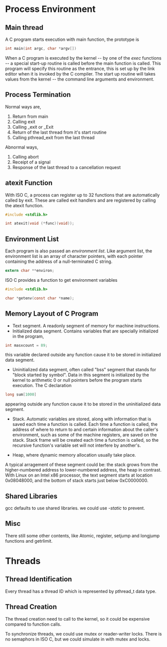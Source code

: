 # Process Environment
## Main thread

A C program starts execution with main function, the prototype is
```C
int main(int argc, char *argv[])
```

When a C program is executed by the kernel -- by one of the *exec* functions --
a special start-up routine is called before the main function is called. This program
will specify this routine as the entrance, this is set up by the link editor when it
is invoked by the C compiler. The start up routine will takes values from the kernel --
the command line arguments and environment.

## Process Termination
Normal ways are,
1. Return from main
2. Calling exit
3. Calling _exit or _Exit
4. Return of the last thread from it's start routine
5. Calling pthread\_exit from the last thread

Abnormal ways,
1. Calling abort
2. Receipt of a signal
3. Response of the last thread to a cancellation request

## atexit Function
With ISO C, a process can register up to 32 functions that are automatically called by exit.
These are called exit handlers and are registered by calling the atexit function.

```C
#include <stdlib.h>

int atexit(void (*func)(void));
```

## Environment List
Each program is also passed an _environment list_. Like argument list, the environment list
is an array of character pointers, with each pointer containing the address of a null-terminated
C string.

```C
extern char **environ;
```
ISO C provides a function to get environment variables
```C
#include <stdlib.h>

char *getenv(const char *name);
```

## Memory Layout of C Program

- Text segment. A readonly segment of memory for machine instructions.
- Initialized data segment.  Contains variables that are specially initialized in the program,
```C
int masxcount = 89;
```
this variable declared outside any function cause it to be stored in initialized data segment.

- Uninitialized data segment, often called "bss" segment that stands for "block started by symbol".
Data in this segment is initialized by the kernel to arithmetic 0 or null pointers before the 
program starts execution. The C declaration
```C
long sum[1000]
```
appearing outside any function cause it to be stored in the uninitialized data segment.

- Stack. Automatic variables are stored, along with information that is saved each time a function
is called. Each time a function is called, the address of where to return to and certain information
about the caller's environment, such as some of the machine registers, are saved on the stack. Stack
frame will be created each time a function is called, so the recursive function's variable set will
not interfere by another's.

- Heap, where dynamic memory allocation usually take place.

A typical arragement of these segment could be: the stack grows from the higher-numbered address to
lower-numbered address, the heap in contrast. With Linux on an Intel x86 processor, the text segment
starts at location 0x08048000, and the bottom of stack starts just below 0xC0000000.

## Shared Libraries
gcc defaults to use shared libraries. we could use *-static* to prevent.

## Misc
There still some other contents, like Atomic, register, setjump and longjump functions and getrlimit.

# Threads
## Thread Identification
Every thread has a thread ID which is represented by pthread\_t data type.

## Thread Creation

The thread creation need to call to the kernel, so it could be expensive compared to function calls.

To synchronize threads, we could use mutex or reader-writer locks. There is no semaphors in ISO C,
but we could simulate in with mutex and locks.

